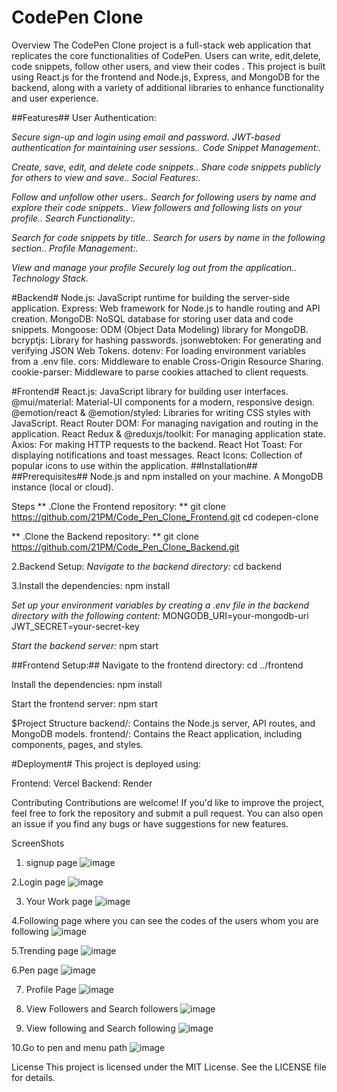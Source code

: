 # CodePen Clone #
Overview
The CodePen Clone project is a full-stack web application that replicates the core functionalities of CodePen. Users can write, edit,delete, code snippets, follow other users, and view their codes . This project is built using React.js for the frontend and Node.js, Express, and MongoDB for the backend, along with a variety of additional libraries to enhance functionality and user experience.

##Features##
User Authentication:

*Secure sign-up and login using email and password.*
*JWT-based authentication for maintaining user sessions..*
*Code Snippet Management:.*

*Create, save, edit, and delete code snippets..*
*Share code snippets publicly for others to view and save..*
*Social Features:.*

*Follow and unfollow other users..*
*Search for following users by name and explore their code snippets..*
*View followers and following lists on your profile..*
*Search Functionality:.*

*Search for code snippets by title..*
*Search for users by name in the following section..*
*Profile Management:.*

*View and manage your profile*
*Securely log out from the application..*
*Technology Stack.*

#Backend#
Node.js: JavaScript runtime for building the server-side application.
Express: Web framework for Node.js to handle routing and API creation.
MongoDB: NoSQL database for storing user data and code snippets.
Mongoose: ODM (Object Data Modeling) library for MongoDB.
bcryptjs: Library for hashing passwords.
jsonwebtoken: For generating and verifying JSON Web Tokens.
dotenv: For loading environment variables from a .env file.
cors: Middleware to enable Cross-Origin Resource Sharing.
cookie-parser: Middleware to parse cookies attached to client requests.


#Frontend#
React.js: JavaScript library for building user interfaces.
@mui/material: Material-UI components for a modern, responsive design.
@emotion/react & @emotion/styled: Libraries for writing CSS styles with JavaScript.
React Router DOM: For managing navigation and routing in the application.
React Redux & @reduxjs/toolkit: For managing application state.
Axios: For making HTTP requests to the backend.
React Hot Toast: For displaying notifications and toast messages.
React Icons: Collection of popular icons to use within the application.
##Installation##
##Prerequisites##
Node.js and npm installed on your machine.
A MongoDB instance (local or cloud).

Steps
** .Clone the Frontend repository: **
git clone https://github.com/21PM/Code_Pen_Clone_Frontend.git
cd codepen-clone

** .Clone the Backend repository: **
git clone https://github.com/21PM/Code_Pen_Clone_Backend.git

2.Backend Setup:
*Navigate to the backend directory:*
cd backend

3.Install the dependencies:
npm install


*Set up your environment variables by creating a .env file in the backend directory with the following content:*
MONGODB_URI=your-mongodb-uri
JWT_SECRET=your-secret-key

*Start the backend server:*
npm start


##Frontend Setup:##
Navigate to the frontend directory:
cd ../frontend

Install the dependencies:
npm install

Start the frontend server:
npm start


$Project Structure
backend/: Contains the Node.js server, API routes, and MongoDB models.
frontend/: Contains the React application, including components, pages, and styles.


#Deployment#
This project is deployed using:

Frontend: Vercel
Backend: Render

Contributing
Contributions are welcome! If you'd like to improve the project, feel free to fork the repository and submit a pull request. You can also open an issue if you find any bugs or have suggestions for new features.

ScreenShots

1. signup page
![image](https://github.com/user-attachments/assets/17c9adeb-faca-4955-a69a-14759c96fe47)

2.Login page
![image](https://github.com/user-attachments/assets/da7feb51-47f6-4b75-b160-46562a5d0046)

3. Your Work page
![image](https://github.com/user-attachments/assets/8d589863-0bf8-4cb5-821b-be9b280f3981)

4.Following page where you can see the codes of the users whom you are following
![image](https://github.com/user-attachments/assets/0bb2d50f-4579-4336-ac5d-ab82b2346e35)

5.Trending page
![image](https://github.com/user-attachments/assets/d1eda469-33cd-4ccc-9c09-60185079b8d8)

6.Pen page
![image](https://github.com/user-attachments/assets/658f1f01-0a47-4329-9dfb-ac76de07d6d5)

7. Profile Page
![image](https://github.com/user-attachments/assets/8f45427f-3444-4561-8625-90b1c361efd8)

8. View Followers and Search followers
![image](https://github.com/user-attachments/assets/a4cc56f1-b964-4f93-8e36-27cbc58d21a3)

9. View following and Search following
![image](https://github.com/user-attachments/assets/3f334082-4ba5-40a8-a3f1-e67f83304432)

10.Go to pen and  menu path
![image](https://github.com/user-attachments/assets/e2518a39-471e-4f7a-81ea-3562c84b614b)




License
This project is licensed under the MIT License. See the LICENSE file for details.



